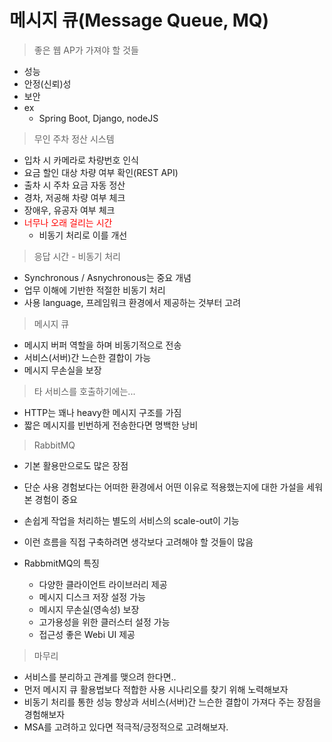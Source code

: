 # 메시지 큐(Message Queue, MQ)

> 좋은 웹 AP가 가져야 할 것들

- 성능
- 안정(신뢰)성
- 보안
- ex
  - Spring Boot, Django, nodeJS

> 무인 주차 정산 시스템

- 입차 시 카메라로 차량번호 인식
- 요금 할인 대상 차량 여부 확인(REST API)
- 출차 시 주차 요금 자동 정산
- 경차, 저공해 차량 여부 체크
- 장애우, 유공자 여부 체크
- <font color="red">너무나 오래 걸리는 시간</font>
  - 비동기 처리로 이를 개선

> 응답 시간 - 비동기 처리

- Synchronous / Asnychronous는 중요 개념
- 업무 이해에 기반한 적절한 비동기 처리
- 사용 language, 프레임워크 환경에서 제공하는 것부터 고려

> 메시지 큐

- 메시지 버퍼 역할을 하며 비동기적으로 전송
- 서비스(서버)간 느슨한 결합이 가능
- 메시지 무손실을 보장

> 타 서비스를 호출하기에는...

- HTTP는 꽤나 heavy한 메시지 구조를 가짐
- 짧은 메시지를 빈번하게 전송한다면 명백한 낭비

> RabbitMQ

- 기본 활용만으로도 많은 장점
- 단순 사용 경험보다는 어떠한 환경에서 어떤 이유로 적용했는지에 대한 가설을 세워 본 경험이 중요
- 손쉽게 작업을 처리하는 별도의 서비스의 scale-out이 기능
- 이런 흐름을 직접 구축하려면 생각보다 고려해야 할 것들이 많음

- RabbmitMQ의 특징
  - 다양한 클라이언트 라이브러리 제공
  - 메시지 디스크 저장 설정 가능
  - 메시지 무손실(영속성) 보장
  - 고가용성을 위한 클러스터 설정 가능
  - 접근성 좋은 Webi UI 제공

> 마무리

- 서비스를 분리하고 관계를 맺으려 한다면..
- 먼저 메시지 큐 활용법보다 적합한 사용 시나리오를 찾기 위해 노력해보자
- 비동기 처리를 통한 성능 향상과 서비스(서버)간 느슨한 결합이 가져다 주는 장점을 경험해보자
- MSA를 고려하고 있다면 적극적/긍정적으로 고려해보자.
